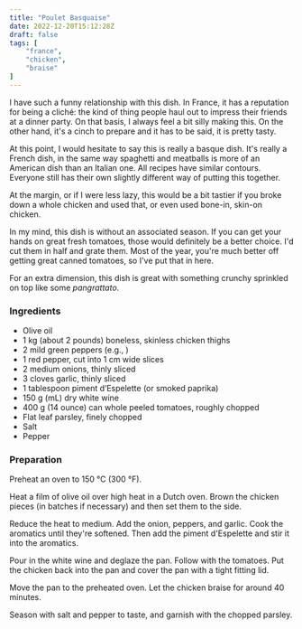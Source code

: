 ```yaml
---
title: "Poulet Basquaise"
date: 2022-12-20T15:12:28Z
draft: false
tags: [
    "france",
    "chicken",
    "braise"    
]
---
```


I have such a funny relationship with this dish. In France, it has a reputation for being a cliché: the kind of thing people haul out to impress their friends at a dinner party. On that basis, I always feel a bit silly making this. On the other hand, it's a cinch to prepare and it has to be said, it is pretty tasty.

At this point, I would hesitate to say this is really a basque dish. It's really a French dish, in the same way spaghetti and meatballs is more of an American dish than an Italian one. All recipes have similar contours. Everyone still has their own slightly different way of putting this together.

At the margin, or if I were less lazy, this would be a bit tastier if you broke down a whole chicken and used that, or even used bone-in, skin-on chicken.

In my mind, this dish is without an associated season. If you can get your hands on great fresh tomatoes, those would definitely be a better choice. I'd cut them in half and grate them. Most of the year, you're much better off getting great canned tomatoes, so I've put that in here.

For an extra dimension, this dish is great with something crunchy sprinkled on top like some _pangrattato_.

### Ingredients

* Olive oil
* 1 kg (about 2 pounds) boneless, skinless chicken thighs
* 2 mild green peppers (e.g., )
* 1 red pepper, cut into 1 cm wide slices
* 2 medium onions, thinly sliced
* 3 cloves garlic, thinly sliced
* 1 tablespoon piment d’Espelette (or smoked paprika)
* 150 g (mL) dry white wine
* 400 g (14 ounce) can whole peeled tomatoes, roughly chopped
* Flat leaf parsley, finely chopped
* Salt
* Pepper

### Preparation

Preheat an oven to 150 °C (300 °F).

Heat a film of olive oil over high heat in a Dutch oven. Brown the chicken pieces (in batches if necessary) and then set them to the side.

Reduce the heat to medium. Add the onion, peppers, and garlic. Cook the aromatics until they're softened. Then add the piment d'Espelette and stir it into the aromatics.

Pour in the white wine and deglaze the pan. Follow with the tomatoes. Put the chicken back into the pan and cover the pan with a tight fitting lid.

Move the pan to the preheated oven. Let the chicken braise for around 40 minutes.

Season with salt and pepper to taste, and garnish with the chopped parsley.
